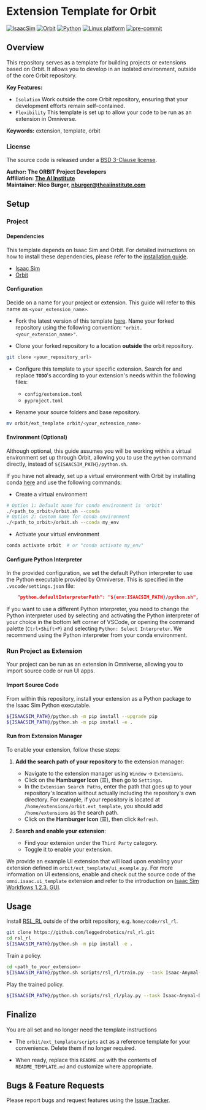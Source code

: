 # Extension Template for Orbit

[![IsaacSim](https://img.shields.io/badge/IsaacSim-2023.1.0--hotfix.1-silver.svg)](https://docs.omniverse.nvidia.com/isaacsim/latest/overview.html)
[![Orbit](https://img.shields.io/badge/Orbit-0.2.0-silver)](https://isaac-orbit.github.io/orbit/)
[![Python](https://img.shields.io/badge/python-3.10-blue.svg)](https://docs.python.org/3/whatsnew/3.10.html)
[![Linux platform](https://img.shields.io/badge/platform-linux--64-orange.svg)](https://releases.ubuntu.com/20.04/)
[![pre-commit](https://img.shields.io/badge/pre--commit-enabled-brightgreen?logo=pre-commit&logoColor=white)](https://pre-commit.com/)

## Overview

This repository serves as a template for building projects or extensions based on Orbit. It allows you to develop in an isolated environment, outside of the core Orbit repository. 

**Key Features:**

- `Isolation` Work outside the core Orbit repository, ensuring that your development efforts remain self-contained.
- `Flexibility` This template is set up to allow your code to be run as an extension in Omniverse.

**Keywords:** extension, template, orbit

### License

The source code is released under a [BSD 3-Clause license](ros_package_template/LICENSE).

**Author: The ORBIT Project Developers<br />
Affiliation: [The AI Institute](https://theaiinstitute.com/)<br />
Maintainer: Nico Burger, nburger@theaiinstitute.com**

## Setup

### Project

#### Dependencies

This template depends on Isaac Sim and Orbit. For detailed instructions on how to install these dependencies, please refer to the [installation guide](https://isaac-orbit.github.io/orbit/source/setup/installation.html).

- [Isaac Sim](https://docs.omniverse.nvidia.com/isaacsim/latest/index.html)
- [Orbit](https://isaac-orbit.github.io/orbit/)

#### Configuration

Decide on a name for your project or extension. This guide will refer to this name as `<your_extension_name>`.

- Fork the latest version of this template [here](https://github.com/isaac-orbit/orbit.ext_template). Name your forked repository using the following convention: `"orbit.<your_extension_name>"`.

- Clone your forked repository to a location **outside** the orbit repository.

```bash
git clone <your_repository_url>
```

- Configure this template to your specific extension. Search for and replace **`TODO`**'s according to your extension's needs within the following files:

    - `config/extension.toml`
    - `pyproject.toml`

- Rename your source folders and base repository.

```bash
mv orbit/ext_template orbit/<your_extension_name>
```

#### Environment (Optional)

Although optional, this guide assumes you will be working within a virtual environment set up through Orbit, allowing you to use the `python` command directly, instead of `${ISAACSIM_PATH}/python.sh`.

If you have not already, set up a virtual environment with Orbit by installing conda [here](https://docs.conda.io/projects/conda/en/latest/user-guide/install/index.html) and use the following commands:

- Create a virtual environment

```bash
# Option 1: Default name for conda environment is 'orbit'
./<path_to_orbit>/orbit.sh --conda
# Option 2: Custom name for conda environment
./<path_to_orbit>/orbit.sh --conda my_env
```

- Activate your virtual environment

```bash
conda activate orbit  # or "conda activate my_env"
```

#### Configure Python Interpreter

In the provided configuration, we set the default Python interpreter to use the Python executable provided by Omniverse. This is specified in the `.vscode/settings.json` file:

```json
    "python.defaultInterpreterPath": "${env:ISAACSIM_PATH}/python.sh",
```

If you want to use a different Python interpreter, you need to change the Python interpreter used by selecting and activating the Python interpreter of your choice in the bottom left corner of VSCode, or opening the command palette (`Ctrl+Shift+P`) and selecting `Python: Select Interpreter`. We recommend using the Python interpreter from your conda environment.

### Run Project as Extension

Your project can be run as an extension in Omniverse, allowing you to import source code or run UI apps.

#### Import Source Code

From within this repository, install your extension as a Python package to the Isaac Sim Python executable.

```bash
${ISAACSIM_PATH}/python.sh -m pip install --upgrade pip
${ISAACSIM_PATH}/python.sh -m pip install -e .
```

#### Run from Extension Manager

To enable your extension, follow these steps:

1. **Add the search path of your repository** to the extension manager:
    - Navigate to the extension manager using `Window` -> `Extensions`.
    - Click on the **Hamburger Icon** (☰), then go to `Settings`.
    - In the `Extension Search Paths`, enter the path that goes up to your repository's location without actually including the repository's own directory. For example, if your repository is located at `/home/extensions/orbit.ext_template`, you should add `/home/extensions` as the search path.
    - Click on the **Hamburger Icon** (☰), then click `Refresh`.

2. **Search and enable your extension**:
    - Find your extension under the `Third Party` category.
    - Toggle it to enable your extension.

We provide an example UI extension that will load upon enabling your extension defined in `orbit/ext_template/ui_example.py`. For more information on UI extensions, enable and check out the source code of the `omni.isaac.ui_template` extension and refer to the introduction on [Isaac Sim Workflows 1.2.3. GUI](https://docs.omniverse.nvidia.com/isaacsim/latest/introductory_tutorials/tutorial_intro_workflows.html#gui).

## Usage

Install [RSL_RL](https://github.com/leggedrobotics/rsl_rl) outside of the orbit repository, e.g. `home/code/rsl_rl`.

```bash
git clone https://github.com/leggedrobotics/rsl_rl.git
cd rsl_rl
${ISAACSIM_PATH}/python.sh -m pip install -e .
```

Train a policy.

```bash
cd <path_to_your_extension>
${ISAACSIM_PATH}/python.sh scripts/rsl_rl/train.py --task Isaac-Anymal-D-Flat-Template-v0 --num_envs 4096 --headless
```

Play the trained policy.

```bash
${ISAACSIM_PATH}/python.sh scripts/rsl_rl/play.py --task Isaac-Anymal-D-Flat-Template-Play-v0 --num_envs 16
```

## Finalize

You are all set and no longer need the template instructions

- The `orbit/ext_template/scripts` act as a reference template for your convenience. Delete them if no longer required.

- When ready, replace this `README.md` with the contents of `README_TEMPLATE.md` and customize where appropriate.

## Bugs & Feature Requests

Please report bugs and request features using the [Issue Tracker](https://github.com/isaac-orbit/orbit.ext_template/issues).
